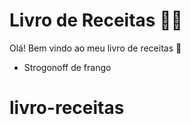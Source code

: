 # Livro de Receitas :man_cook:

Olá! Bem vindo ao meu livro de receitas :wave:

- Strogonoff de frango

  

# livro-receitas
